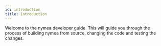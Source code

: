 ```yaml
---
id: introduction
title: Introduction
---
```


Welcome to the nymea developer guide. This will guide you through the process of building nymea 
from source, changing the code and testing the changes.
